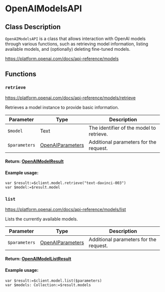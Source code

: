 # OpenAIModelsAPI

## Class Description

`OpenAIModelsAPI` is a class that allows interaction with OpenAI models through various functions, such as retrieving model information, listing available models, and (optionally) deleting fine-tuned models.

https://platform.openai.com/docs/api-reference/models

## Functions

### `retrieve`

https://platform.openai.com/docs/api-reference/models/retrieve

Retrieves a model instance to provide basic information.

| Parameter   | Type                      | Description                                   |
|-------------|---------------------------|-----------------------------------------------|
| `$model`    | Text                      | The identifier of the model to retrieve.     |
| `$parameters` | [OpenAIParameters](OpenAIParameters.md)     | Additional parameters for the request.       |

#### Return: [OpenAIModelResult](OpenAIModelResult.md)

#### Example usage:

```4d
var $result:=$client.model.retrieve("text-davinci-003")
var $model:=$result.model
```

### `list`

https://platform.openai.com/docs/api-reference/models/list

Lists the currently available models.

| Parameter   | Type                      | Description                                   |
|-------------|---------------------------|-----------------------------------------------|
| `$parameters` | [OpenAIParameters](OpenAIParameters.md) | Additional parameters for the request.       |

#### Return: [OpenAIModelListResult](OpenAIModelListResult.md)

#### Example usage:

```4d 
var $result:=$client.model.list($parameters)
var $models: Collection:=$result.models
```